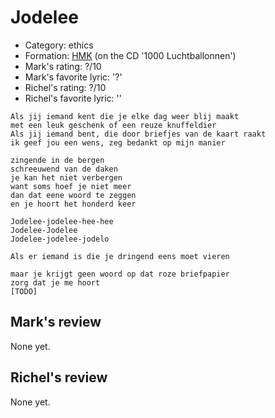 # Jodelee

 * Category: ethics
 * Formation: [HMK](Hkm.md) (on the CD '1000 Luchtballonnen')
 * Mark's rating: ?/10
 * Mark's  favorite lyric: '?'
 * Richel's rating: ?/10
 * Richel's  favorite lyric: ''

```
Als jij iemand kent die je elke dag weer blij maakt
met een leuk geschenk of een reuze knuffeldier
Als jij iemand bent, die door briefjes van de kaart raakt
ik geef jou een wens, zeg bedankt op mijn manier

zingende in de bergen
schreeuwend van de daken
je kan het niet verbergen
want soms hoef je niet meer 
dan dat eene woord te zeggen
en je hoort het honderd keer

Jodelee-jodelee-hee-hee
Jodelee-Jodelee
Jodelee-jodelee-jodelo

Als er iemand is die je dringend eens moet vieren

maar je krijgt geen woord op dat roze briefpapier
zorg dat je me hoort
[TODO]

```

## Mark's review

None yet.

## Richel's review

None yet.
